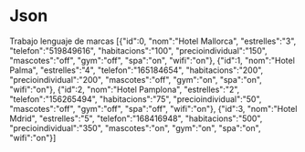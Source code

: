 # Json
Trabajo lenguaje de marcas
[{"id":0,
"nom":"Hotel Mallorca",
"estrelles":"3",
"telefon":"519849616",
"habitacions":"100",
"precioindividual":"150",
"mascotes":"off",
"gym":"off",
"spa":"on",
"wifi":"on"},
{"id":1,
"nom":"Hotel Palma",
"estrelles":"4",
"telefon":"165184654",
"habitacions":"200",
"precioindividual":"200",
"mascotes":"off",
"gym":"on",
"spa":"on",
"wifi":"on"},
{"id":2,
"nom":"Hotel Pamplona",
"estrelles":"2",
"telefon":"156265494",
"habitacions":"75",
"precioindividual":"50",
"mascotes":"off",
"gym":"off",
"spa":"off",
"wifi":"on"},
{"id":3,
"nom":"Hotel Mdrid",
"estrelles":"5",
"telefon":"168416948",
"habitacions":"500",
"precioindividual":"350",
"mascotes":"on",
"gym":"on",
"spa":"on",
"wifi":"on"}]
